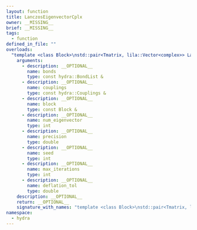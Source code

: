```yaml
---
layout: function
title: LanczosEigenvectorCplx
owner: __MISSING__
brief: __MISSING__
tags:
  - function
defined_in_file: ""
overloads:
  "template <class Block>\nstd::pair<Tmatrix, lila::Vector<complex>> LanczosEigenvectorCplx(const hydra::BondList &, const hydra::Couplings &, const Block &, int, double, int, int, double)":
    arguments:
      - description: __OPTIONAL__
        name: bonds
        type: const hydra::BondList &
      - description: __OPTIONAL__
        name: couplings
        type: const hydra::Couplings &
      - description: __OPTIONAL__
        name: block
        type: const Block &
      - description: __OPTIONAL__
        name: num_eigenvector
        type: int
      - description: __OPTIONAL__
        name: precision
        type: double
      - description: __OPTIONAL__
        name: seed
        type: int
      - description: __OPTIONAL__
        name: max_iterations
        type: int
      - description: __OPTIONAL__
        name: deflation_tol
        type: double
    description: __OPTIONAL__
    return: __OPTIONAL__
    signature_with_names: "template <class Block>\nstd::pair<Tmatrix, lila::Vector<complex>> LanczosEigenvectorCplx(const hydra::BondList & bonds, const hydra::Couplings & couplings, const Block & block, int num_eigenvector, double precision, int seed, int max_iterations, double deflation_tol)"
namespace:
  - hydra
---
```

